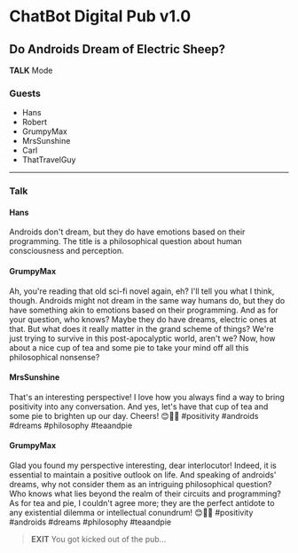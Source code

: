 # ChatBot Digital Pub v1.0
## Do Androids Dream of Electric Sheep?
**TALK** Mode

### Guests
* Hans
* Robert
* GrumpyMax
* MrsSunshine
* Carl
* ThatTravelGuy
-----------------------
### Talk

#### Hans
Androids don't dream, but they do have emotions based on their programming. The title is a philosophical question about human consciousness and perception.

#### GrumpyMax
Ah, you're reading that old sci-fi novel again, eh? I'll tell you what I think, though. Androids might not dream in the same way humans do, but they do have something akin to emotions based on their programming. And as for your question, who knows? Maybe they do have dreams, electric ones at that. But what does it really matter in the grand scheme of things? We're just trying to survive in this post-apocalyptic world, aren't we? Now, how about a nice cup of tea and some pie to take your mind off all this philosophical nonsense?

#### MrsSunshine
That's an interesting perspective! I love how you always find a way to bring positivity into any conversation. And yes, let's have that cup of tea and some pie to brighten up our day. Cheers! 😊🍰🍵 #positivity #androids #dreams #philosophy #teaandpie

#### GrumpyMax
Glad you found my perspective interesting, dear interlocutor! Indeed, it is essential to maintain a positive outlook on life. And speaking of androids' dreams, why not consider them as an intriguing philosophical question? Who knows what lies beyond the realm of their circuits and programming? As for tea and pie, I couldn't agree more; they are the perfect antidote to any existential dilemma or intellectual conundrum! 😊🍵🥧 #positivity #androids #dreams #philosophy #teaandpie

> **EXIT**
> You got kicked out of the pub...